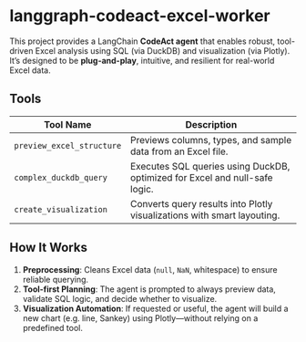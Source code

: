# langgraph-codeact-excel-worker

This project provides a LangChain **CodeAct agent** that enables robust, tool-driven Excel analysis using SQL (via DuckDB) and visualization (via Plotly). It’s designed to be **plug-and-play**, intuitive, and resilient for real-world Excel data.


## Tools

| Tool Name                | Description                                                                 |
|--------------------------|-----------------------------------------------------------------------------|
| `preview_excel_structure` | Previews columns, types, and sample data from an Excel file.                |
| `complex_duckdb_query`    | Executes SQL queries using DuckDB, optimized for Excel and null-safe logic. |
| `create_visualization`    | Converts query results into Plotly visualizations with smart layouting.     |


## How It Works

1. **Preprocessing**: Cleans Excel data (`null`, `NaN`, whitespace) to ensure reliable querying.
2. **Tool-first Planning**: The agent is prompted to always preview data, validate SQL logic, and decide whether to visualize.
3. **Visualization Automation**: If requested or useful, the agent will build a new chart (e.g. line, Sankey) using Plotly—without relying on a predefined tool.


